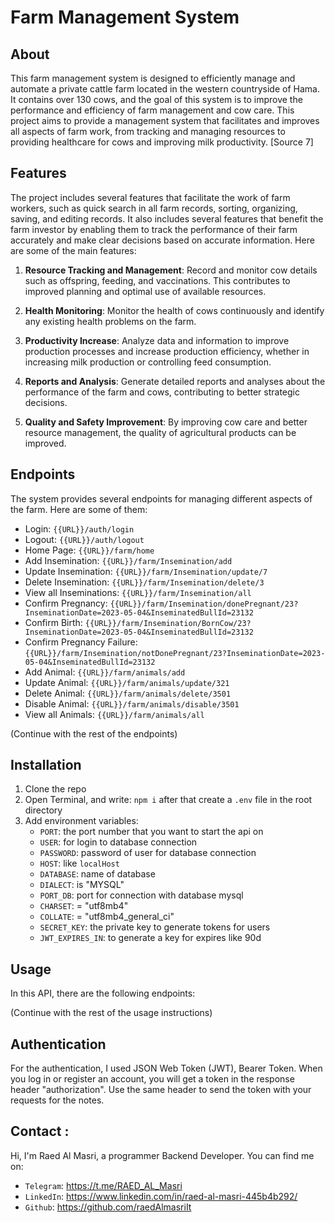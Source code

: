 # Farm Management System

## About

This farm management system is designed to efficiently manage and automate a private cattle farm located in the western countryside of Hama. It contains over 130 cows, and the goal of this system is to improve the performance and efficiency of farm management and cow care. This project aims to provide a management system that facilitates and improves all aspects of farm work, from tracking and managing resources to providing healthcare for cows and improving milk productivity. [Source 7]

## Features

The project includes several features that facilitate the work of farm workers, such as quick search in all farm records, sorting, organizing, saving, and editing records. It also includes several features that benefit the farm investor by enabling them to track the performance of their farm accurately and make clear decisions based on accurate information. Here are some of the main features:

1. **Resource Tracking and Management**: Record and monitor cow details such as offspring, feeding, and vaccinations. This contributes to improved planning and optimal use of available resources.

2. **Health Monitoring**: Monitor the health of cows continuously and identify any existing health problems on the farm.

3. **Productivity Increase**: Analyze data and information to improve production processes and increase production efficiency, whether in increasing milk production or controlling feed consumption.

4. **Reports and Analysis**: Generate detailed reports and analyses about the performance of the farm and cows, contributing to better strategic decisions.

5. **Quality and Safety Improvement**: By improving cow care and better resource management, the quality of agricultural products can be improved.

## Endpoints

The system provides several endpoints for managing different aspects of the farm. Here are some of them:

-   Login: `{{URL}}/auth/login`
-   Logout: `{{URL}}/auth/logout`
-   Home Page: `{{URL}}/farm/home`
-   Add Insemination: `{{URL}}/farm/Insemination/add`
-   Update Insemination: `{{URL}}/farm/Insemination/update/7`
-   Delete Insemination: `{{URL}}/farm/Insemination/delete/3`
-   View all Inseminations: `{{URL}}/farm/Insemination/all`
-   Confirm Pregnancy: `{{URL}}/farm/Insemination/donePregnant/23?InseminationDate=2023-05-04&InseminatedBullId=23132`
-   Confirm Birth: `{{URL}}/farm/Insemination/BornCow/23?InseminationDate=2023-05-04&InseminatedBullId=23132`
-   Confirm Pregnancy Failure: `{{URL}}/farm/Insemination/notDonePregnant/23?InseminationDate=2023-05-04&InseminatedBullId=23132`
-   Add Animal: `{{URL}}/farm/animals/add`
-   Update Animal: `{{URL}}/farm/animals/update/321`
-   Delete Animal: `{{URL}}/farm/animals/delete/3501`
-   Disable Animal: `{{URL}}/farm/animals/disable/3501`
-   View all Animals: `{{URL}}/farm/animals/all`

(Continue with the rest of the endpoints)

## Installation

1. Clone the repo
2. Open Terminal, and write: `npm i` after that create a `.env` file in the root directory
3. Add environment variables:
    - `PORT`: the port number that you want to start the api on
    - `USER`: for login to database connection
    - `PASSWORD`: password of user for database connection
    - `HOST`: like `localHost`
    - `DATABASE`: name of database
    - `DIALECT`: is "MYSQL"
    - `PORT_DB`: port for connection with database mysql
    - `CHARSET`: = "utf8mb4"
    - `COLLATE`: = "utf8mb4_general_ci"
    - `SECRET_KEY`: the private key to generate tokens for users
    - `JWT_EXPIRES_IN`: to generate a key for expires like 90d

## Usage

In this API, there are the following endpoints:

(Continue with the rest of the usage instructions)

## Authentication

For the authentication, I used JSON Web Token (JWT), Bearer Token. When you log in or register an account, you will get a token in the response header "authorization". Use the same header to send the token with your requests for the notes.

## Contact :

Hi, I'm Raed Al Masri, a programmer Backend Developer. You can find me on:

-   `Telegram`: https://t.me/RAED_AL_Masri
-   `LinkedIn`: https://www.linkedin.com/in/raed-al-masri-445b4b292/
-   `Github`: https://github.com/raedAlmasriIt
